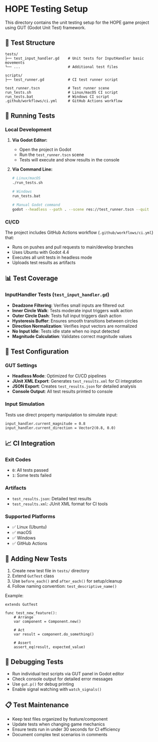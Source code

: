 # HOPE Testing Setup

This directory contains the unit testing setup for the HOPE game project using GUT (Godot Unit Test) framework.

## 🧪 Test Structure

```
tests/
├── test_input_handler.gd    # Unit tests for InputHandler basic movements
└── ...                      # Additional test files

scripts/
├── test_runner.gd           # CI test runner script

test_runner.tscn             # Test runner scene
run_tests.sh                 # Linux/macOS CI script
run_tests.bat                # Windows CI script
.github/workflows/ci.yml     # GitHub Actions workflow
```

## 🏃 Running Tests

### Local Development

1. **Via Godot Editor:**
   - Open the project in Godot
   - Run the `test_runner.tscn` scene
   - Tests will execute and show results in the console

2. **Via Command Line:**
   ```bash
   # Linux/macOS
   ./run_tests.sh

   # Windows
   run_tests.bat

   # Manual Godot command
   godot --headless --path . --scene res://test_runner.tscn --quit
   ```

### CI/CD

The project includes GitHub Actions workflow (`.github/workflows/ci.yml`) that:
- Runs on pushes and pull requests to main/develop branches
- Uses Ubuntu with Godot 4.4
- Executes all unit tests in headless mode
- Uploads test results as artifacts

## 📊 Test Coverage

### InputHandler Tests (`test_input_handler.gd`)

- **Deadzone Filtering**: Verifies small inputs are filtered out
- **Inner Circle Walk**: Tests moderate input triggers walk action
- **Outer Circle Dash**: Tests full input triggers dash action
- **Hysteresis Buffer**: Ensures smooth transitions between circles
- **Direction Normalization**: Verifies input vectors are normalized
- **No Input Idle**: Tests idle state when no input detected
- **Magnitude Calculation**: Validates correct magnitude values

## 🔧 Test Configuration

### GUT Settings

- **Headless Mode**: Optimized for CI/CD pipelines
- **JUnit XML Export**: Generates `test_results.xml` for CI integration
- **JSON Export**: Creates `test_results.json` for detailed analysis
- **Console Output**: All test results printed to console

### Input Simulation

Tests use direct property manipulation to simulate input:
```gdscript
input_handler.current_magnitude = 0.8
input_handler.current_direction = Vector2(0.8, 0.0)
```

## 📈 CI Integration

### Exit Codes
- `0`: All tests passed
- `1`: Some tests failed

### Artifacts
- `test_results.json`: Detailed test results
- `test_results.xml`: JUnit XML format for CI tools

### Supported Platforms
- ✅ Linux (Ubuntu)
- ✅ macOS
- ✅ Windows
- ✅ GitHub Actions

## 🚀 Adding New Tests

1. Create new test file in `tests/` directory
2. Extend `GutTest` class
3. Use `before_each()` and `after_each()` for setup/cleanup
4. Follow naming convention: `test_descriptive_name()`

Example:
```gdscript
extends GutTest

func test_new_feature():
    # Arrange
    var component = Component.new()

    # Act
    var result = component.do_something()

    # Assert
    assert_eq(result, expected_value)
```

## 🐛 Debugging Tests

- Run individual test scripts via GUT panel in Godot editor
- Check console output for detailed error messages
- Use `gut.p()` for debug printing
- Enable signal watching with `watch_signals()`

## 📋 Test Maintenance

- Keep test files organized by feature/component
- Update tests when changing game mechanics
- Ensure tests run in under 30 seconds for CI efficiency
- Document complex test scenarios in comments